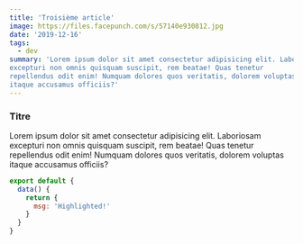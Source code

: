 ```yaml
---
title: 'Troisième article'
image: https://files.facepunch.com/s/57140e930812.jpg
date: '2019-12-16'
tags:
  - dev
summary: 'Lorem ipsum dolor sit amet consectetur adipisicing elit. Laboriosam
excepturi non omnis quisquam suscipit, rem beatae! Quas tenetur
repellendus odit enim! Numquam dolores quos veritatis, dolorem voluptas
itaque accusamus officiis?'
---
```


### Titre

Lorem ipsum dolor sit amet consectetur adipisicing elit. Laboriosam
excepturi non omnis quisquam suscipit, rem beatae! Quas tenetur
repellendus odit enim! Numquam dolores quos veritatis, dolorem voluptas
itaque accusamus officiis?

```js
export default {
  data() {
    return {
      msg: 'Highlighted!'
    }
  }
}
```
